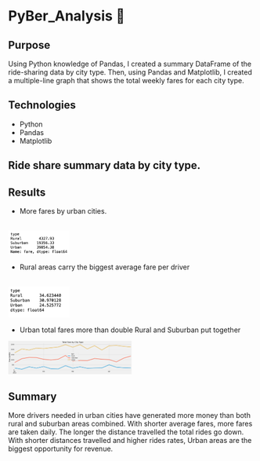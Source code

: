 # PyBer_Analysis :taxi:

## Purpose

Using Python knowledge of Pandas,  I created a summary DataFrame of the ride-sharing data by city type. Then, using Pandas and Matplotlib, I created a multiple-line graph that shows the total weekly fares for each city type.

## Technologies

  * Python
  * Pandas
  * Matplotlib

## Ride share summary data by city type.

## Results
  * More fares by urban cities.

<br>
<img src="https://github.com/Acromic/PyBer_Analysis/blob/main/Resources/Screen%20Shot%202022-03-26%20at%2011.57.41%20PM.png" width="25%" height="25%">
<br>

  * Rural areas carry the biggest average fare per driver

<br>

<img src="https://github.com/Acromic/PyBer_Analysis/blob/main/Resources/Screen%20Shot%202022-03-27%20at%2012.01.48%20AM.png" width="25%" height="25%">

<br>

  * Urban total fares more than double Rural and Suburban put together
  

<img src="https://github.com/Acromic/PyBer_Analysis/blob/main/Resources/PyBer_fare_summary.png" width="50%" height="50%">

<br>

## Summary
More drivers needed in urban cities have generated more money than both rural and suburban areas combined.
With shorter average fares, more fares are taken daily. The longer the distance travelled the total rides go down.
With shorter distances travelled and higher rides rates, Urban areas are the biggest opportunity for revenue.
